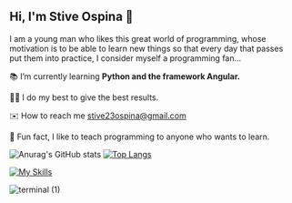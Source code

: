 ## Hi, I'm Stive Ospina 👋

<!--
**StivenB23/StivenB23** is a ✨ _special_ ✨ repository because its `README.md` (this file) appears on your GitHub profile.

Here are some ideas to get you started:

-->
I am a young man who likes this great world of programming, whose motivation is to be able to learn new things so that every day that passes put them into practice, I consider myself a programming fan...

📚 I’m currently learning **Python and the framework Angular.**

👨‍💻 I do my best to give the best results.

✉️ How to reach me stive23ospina@gmail.com

🤝 Fun fact, I like to teach programming to anyone who wants to learn.

![Anurag's GitHub stats](https://github-readme-stats.vercel.app/api?username=StivenB23&theme=tokyonight)
[![Top Langs](https://github-readme-stats.vercel.app/api/top-langs/?username=StivenB23&theme=tokyonight&layout=compact)](https://github.com/anuraghazra/github-readme-stats)

[![My Skills](https://skillicons.dev/icons?i=html,css,js,php,java,py,ts,bootstrap,ps,figma,vue,angular,react,sass,vite,laravel,django,spring,nodejs,prisma,express,hibernate,flask,mysql,sqlite,postgres,mongodb,firebase,supabase,pug,maven,git,github,idea,bash,powershell,md,vscode)](https://skillicons.dev)


![terminal (1)](https://user-images.githubusercontent.com/100744204/186563225-5074716a-5af3-4740-94a5-c3cb8d1ac4fb.gif)

